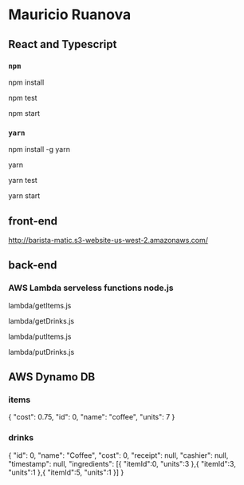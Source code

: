 # Mauricio Ruanova

## React and Typescript

### `npm`

npm install

npm test

npm start


### `yarn`

npm install -g yarn

yarn

yarn test

yarn start


## front-end

http://barista-matic.s3-website-us-west-2.amazonaws.com/


## back-end

### AWS Lambda serveless functions node.js

lambda/getItems.js

lambda/getDrinks.js

lambda/putItems.js

lambda/putDrinks.js


## AWS Dynamo DB

### items

{
  "cost": 0.75,
  "id": 0,
  "name": "coffee",
  "units": 7
}

### drinks

{
  "id": 0,
  "name": "Coffee",
  "cost": 0,
  "receipt": null,
  "cashier": null,
  "timestamp": null,
  "ingredients": [{
      "itemId":0,
      "units":3
    },{
      "itemId":3,
      "units":1
    },{
      "itemId":5,
      "units":1
    }]
}

